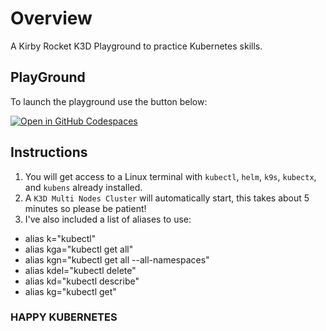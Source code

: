 # Overview
A Kirby Rocket K3D Playground to practice Kubernetes skills.

## PlayGround 

To launch the playground use the button below:

[![Open in GitHub Codespaces](https://github.com/codespaces/badge.svg)](https://github.com/codespaces/new?hide_repo_select=true&ref=main&repo=740106147&skip_quickstart=true&machine=standardLinux32gb&devcontainer_path=.devcontainer%2Fdevcontainer.json&geo=SoutheastAsia)

## Instructions

1. You will get access to a Linux terminal with `kubectl`, `helm`, `k9s`, `kubectx`, and `kubens` already installed.
2. A `K3D Multi Nodes Cluster` will automatically start, this takes about 5 minutes so please be patient!
3. I've also included a list of aliases to use:
- alias k="kubectl"
- alias kga="kubectl get all"
- alias kgn="kubectl get all --all-namespaces"
- alias kdel="kubectl delete"
- alias kd="kubectl describe"
- alias kg="kubectl get"

### HAPPY KUBERNETES ###